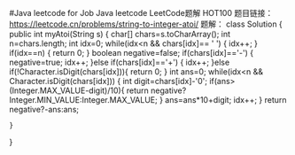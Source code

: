 #Java leetcode for Job
Java leetcode
LeetCode题解  HOT100  题目链接：https://leetcode.cn/problems/string-to-integer-atoi/
题解：
class Solution {
    public int myAtoi(String s) {
        char[] chars=s.toCharArray();
        int n=chars.length;
        int idx=0;
        while(idx<n && chars[idx]== ' ')
        {
            idx++;
        }
        if(idx==n)
        {
            return 0;
        }
        boolean negative=false;
        if(chars[idx]=='-')
        {
            negative=true;
            idx++;
        }else if(chars[idx]=='+')
        {
            idx++;
        }else if(!Character.isDigit(chars[idx])){
            return 0;
        }
        int ans=0;
        while(idx<n && Character.isDigit(chars[idx]))
        {
            int digit=chars[idx]-'0';
            if(ans>(Integer.MAX_VALUE-digit)/10){
                return negative?Integer.MIN_VALUE:Integer.MAX_VALUE;
            }
            ans=ans*10+digit;
            idx++;
        }
        return negative?-ans:ans;



    }
}
